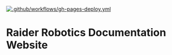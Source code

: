 [![.github/workflows/gh-pages-deploy.yml](https://github.com/msoe-vex/docs/actions/workflows/gh-pages-deploy.yml/badge.svg?branch=master)](https://github.com/msoe-vex/docs/actions/workflows/gh-pages-deploy.yml)

# Raider Robotics Documentation Website

